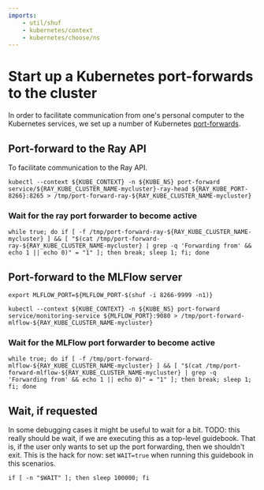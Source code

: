 ```yaml
---
imports:
    - util/shuf
    - kubernetes/context
    - kubernetes/choose/ns
---
```


# Start up a Kubernetes port-forwards to the cluster

In order to facilitate communication from one's personal computer to
the Kubernetes services, we set up a number of Kubernetes
[port-forwards](https://kubernetes.io/docs/tasks/access-application-cluster/port-forward-access-application-cluster/).

## Port-forward to the Ray API

To facilitate communication to the Ray API.

```shell.async
kubectl --context ${KUBE_CONTEXT} -n ${KUBE_NS} port-forward service/${RAY_KUBE_CLUSTER_NAME-mycluster}-ray-head ${RAY_KUBE_PORT-8266}:8265 > /tmp/port-forward-ray-${RAY_KUBE_CLUSTER_NAME-mycluster}
```

### Wait for the ray port forwarder to become active

```shell
while true; do if [ -f /tmp/port-forward-ray-${RAY_KUBE_CLUSTER_NAME-mycluster} ] && [ "$(cat /tmp/port-forward-ray-${RAY_KUBE_CLUSTER_NAME-mycluster} | grep -q 'Forwarding from' && echo 1 || echo 0)" = "1" ]; then break; sleep 1; fi; done
```

## Port-forward to the MLFlow server

```shell
export MLFLOW_PORT=${MLFLOW_PORT-$(shuf -i 8266-9999 -n1)}
```

```shell.async
kubectl --context ${KUBE_CONTEXT} -n ${KUBE_NS} port-forward service/monitoring-service ${MLFLOW_PORT}:9080 > /tmp/port-forward-mlflow-${RAY_KUBE_CLUSTER_NAME-mycluster}
```

### Wait for the MLFlow port forwarder to become active

```shell
while true; do if [ -f /tmp/port-forward-mlflow-${RAY_KUBE_CLUSTER_NAME-mycluster} ] && [ "$(cat /tmp/port-forward-mlflow-${RAY_KUBE_CLUSTER_NAME-mycluster} | grep -q 'Forwarding from' && echo 1 || echo 0)" = "1" ]; then break; sleep 1; fi; done
```

## Wait, if requested

In some debugging cases it might be useful to wait for a bit. TODO:
this really should be wait, if we are executing this as a top-level
guidebook. That is, if the user only wants to set up the port
forwarding, then we shouldn't exit. This is the hack for now: set
`WAIT=true` when running this guidebook in this scenarios.

```shell
if [ -n "$WAIT" ]; then sleep 100000; fi
```
